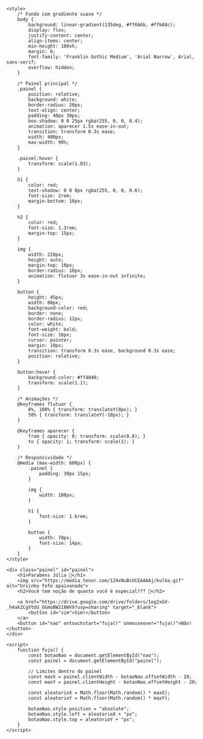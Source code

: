 <!DOCTYPE html>
<html lang="pt-br">
<head>
    <meta charset="UTF-8">
    <meta name="viewport" content="width=device-width, initial-scale=1.0">
    <title>Paraaaabeeeenssss JULIAAAAAAA</title>

    <style>
        /* Fundo com gradiente suave */
        body {
            background: linear-gradient(135deg, #ff6b6b, #ffb88c);
            display: flex;
            justify-content: center;
            align-items: center;
            min-height: 100vh;
            margin: 0;
            font-family: 'Franklin Gothic Medium', 'Arial Narrow', Arial, sans-serif;
            overflow: hidden;
        }

        /* Painel principal */
        .painel {
            position: relative;
            background: white;
            border-radius: 20px;
            text-align: center;
            padding: 40px 30px;
            box-shadow: 0 0 25px rgba(255, 0, 0, 0.4);
            animation: aparecer 1.5s ease-in-out;
            transition: transform 0.3s ease;
            width: 400px;
            max-width: 90%;
        }

        .painel:hover {
            transform: scale(1.03);
        }

        h1 {
            color: red;
            text-shadow: 0 0 8px rgba(255, 0, 0, 0.6);
            font-size: 2rem;
            margin-bottom: 10px;
        }

        h2 {
            color: red;
            font-size: 1.3rem;
            margin-top: 15px;
        }

        img {
            width: 220px;
            height: auto;
            margin-top: 10px;
            border-radius: 10px;
            animation: flutuar 3s ease-in-out infinite;
        }

        button {
            height: 45px;
            width: 80px;
            background-color: red;
            border: none;
            border-radius: 12px;
            color: white;
            font-weight: bold;
            font-size: 16px;
            cursor: pointer;
            margin: 10px;
            transition: transform 0.3s ease, background 0.3s ease;
            position: relative;
        }

        button:hover {
            background-color: #ff4040;
            transform: scale(1.1);
        }

        /* Animações */
        @keyframes flutuar {
            0%, 100% { transform: translateY(0px); }
            50% { transform: translateY(-10px); }
        }

        @keyframes aparecer {
            from { opacity: 0; transform: scale(0.8); }
            to { opacity: 1; transform: scale(1); }
        }

        /* Responsividade */
        @media (max-width: 600px) {
            .painel {
                padding: 30px 15px;
            }

            img {
                width: 180px;
            }

            h1 {
                font-size: 1.6rem;
            }

            button {
                width: 70px;
                font-size: 14px;
            }
        }
    </style>
</head>
<body>

    <div class="painel" id="painel">
        <h1>Parabéns Júlia 🎉</h1>
        <img src="https://media.tenor.com/124xNuBcUCEAAAAj/kulka.gif" alt="Ursinho fofo apaixonado">
        <h2>Você tem noção de quanto você é especial??? 💖</h2>

        <a href="https://drive.google.com/drive/folders/1eg2xGV-_h4ak2CgVtUU_OGmoBW218WV9?usp=sharing" target="_blank">
            <button id="sim">Sim!</button>
        </a>
        <button id="nao" ontouchstart="fuja()" onmouseover="fuja()">Não!</button>
    </div>

    <script>
        function fuja() {
            const botaoNao = document.getElementById("nao");
            const painel = document.getElementById("painel");

            // Limites dentro do painel
            const maxX = painel.clientWidth - botaoNao.offsetWidth - 20;
            const maxY = painel.clientHeight - botaoNao.offsetHeight - 20;

            const aleatorioX = Math.floor(Math.random() * maxX);
            const aleatorioY = Math.floor(Math.random() * maxY);

            botaoNao.style.position = "absolute";
            botaoNao.style.left = aleatorioX + "px";
            botaoNao.style.top = aleatorioY + "px";
        }
    </script>

</body>
</html>


